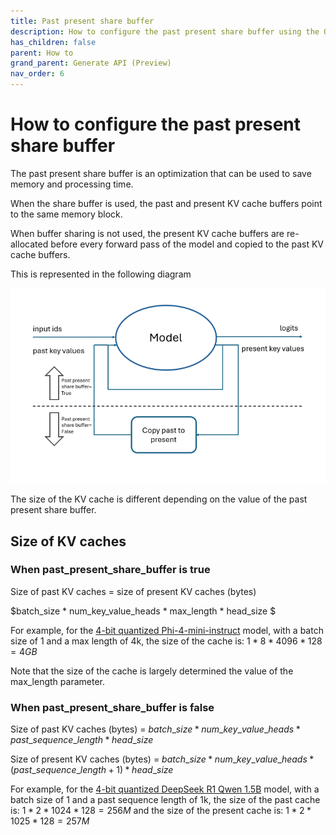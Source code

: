 ```yaml
---
title: Past present share buffer
description: How to configure the past present share buffer using the ONNX Runtime generate() API
has_children: false
parent: How to
grand_parent: Generate API (Preview)
nav_order: 6
---
```


# How to configure the past present share buffer

The past present share buffer is an optimization that can be used to save memory and processing time.

When the share buffer is used, the past and present KV cache buffers point to the same memory block.

When buffer sharing is not used, the present KV cache buffers are re-allocated before every forward pass of the model and copied to the past KV cache buffers.

This is represented in the following diagram

![alt text](../../../images/past-present-share-buffer.png)

The size of the KV cache is different depending on the value of the past present share buffer.


## Size of KV caches

### When past_present_share_buffer is true

Size of past KV caches = size of present KV caches (bytes)

$batch\_size * num\_key\_value\_heads * max\_length * head\_size
$

For example, for the [4-bit quantized Phi-4-mini-instruct](https://huggingface.co/microsoft/Phi-4-mini-instruct-onnx) model, with a batch size of 1 and a max length of 4k, the size of the cache is: $1 * 8 * 4096 * 128 = 4GB$


Note that the size of the cache is largely determined the value of the max_length parameter.


### When past_present_share_buffer is false

Size of past KV caches (bytes) = $batch\_size * num\_key\_value\_heads * past\_sequence\_length * head\_size$

Size of present KV caches (bytes) = $batch\_size *  num\_key\_value\_heads * (past\_sequence\_length + 1) *  head\_size$

For example, for the [4-bit quantized DeepSeek R1 Qwen 1.5B](https://huggingface.co/onnxruntime/DeepSeek-R1-Distill-ONNX) model, with a batch size of 1 and a past sequence length of 1k, the size of the past cache is: $1 * 2 * 1024 * 128 = 256M$ and the size of the present cache is: $1 * 2 * 1025 * 128 = 257M$




